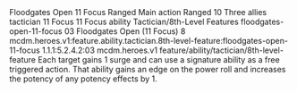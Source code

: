 <ability>
  <name>Floodgates Open</name>
  <cost>11 Focus</cost>
  <keywords>
    <keyword>Ranged</keyword>
  </keywords>
  <type>Main action</type>
  <distance>Ranged 10</distance>
  <target>Three allies</target>
  <metadata>
    <class>tactician</class>
    <cost>11 Focus</cost>
    <cost_amount>11</cost_amount>
    <cost_resource>Focus</cost_resource>
    <feature_type>ability</feature_type>
    <file_dpath>Tactician/8th-Level Features</file_dpath>
    <item_id>floodgates-open-11-focus</item_id>
    <item_index>03</item_index>
    <item_name>Floodgates Open (11 Focus)</item_name>
    <level>8</level>
    <scc>mcdm.heroes.v1:feature.ability.tactician.8th-level-feature:floodgates-open-11-focus</scc>
    <scdc>1.1.1:5.2.4.2:03</scdc>
    <source>mcdm.heroes.v1</source>
    <type>feature/ability/tactician/8th-level-feature</type>
  </metadata>
  <effects>
    <effect type="mundane">Each target gains 1 surge and can use a signature ability as a free triggered action. That ability gains an edge on the power roll and increases the potency of any potency effects by 1.</effect>
  </effects>
</ability>

